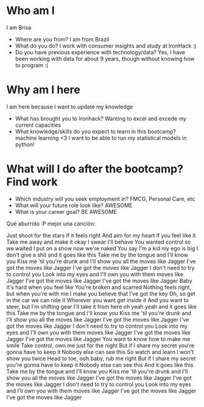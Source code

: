 # Who am I
I am Brisa

* Where are you from? I am from Brazil
* What do you do? I work with consumer insights and study at IronHack :)
* Do you have previous experience with technology/data? Yes, I have been working with data for about 9 years, though without knowing how to program :(

# Why am I here
I am here because I want to update my knowledge

* What has brought you to Ironhack? Wanting to excel and excede my current capacities
* What knowledge/skills do you expect to learn in this bootcamp? machine learning <3 I want to be able to run my statistical models in python!

# What will I do after the bootcamp? Find work 

* Which industry will you seek employment in? FMCG, Personal Care, etc
* What will your future role look like? AWESOME
* What is your career goal? BE AWESOME


Qué aburrido :P mejor una canción:

Just shoot for the stars if it feels right
And aim for my heart if you feel like it
Take me away and make it okay
I swear I'll behave
You wanted control so we waited
I put on a show now we're naked
You say I'm a kid my ego is big
I don't give a shit and it goes like this
Take me by the tongue and I'll know you
Kiss me 'til you're drunk and I'll show you all the moves like Jagger
I've got the moves like Jagger
I've got the moves like Jagger
I don't need to try to control you
Look into my eyes and I'll own you with them moves like Jagger
I've got the moves like Jagger
I've got the moves like Jagger
Baby it's hard when you feel like
You're broken and scarred
Nothing feels right, but when you're with me
I make you believe that I've got the key
Oh, so get in the car we can ride it
Wherever you want get inside it
And you want to steer, but I'm shifting gear
I'll take it from here oh yeah yeah and it goes like this
Take me by the tongue and I'll know you
Kiss me 'til you're drunk and I'll show you all the moves like Jagger
I've got the moves like Jagger
I've got the moves like Jagger
I don't need to try to control you
Look into my eyes and I'll own you with them moves like Jagger
I've got the moves like Jagger
I've got the moves like Jagger
You want to know how to make me smile
Take control, own me just for the night
But if I share my secret you're gonna have to keep it
Nobody else can see this
So watch and learn I won't show you twice
Head to toe, ooh baby, rub me right
But if I share my secret you're gonna have to keep it
Nobody else can see this
And it goes like this
Take me by the tongue and I'll know you
Kiss me 'til you're drunk and I'll show you all the moves like Jagger
I've got the moves like Jagger
I've got the moves like Jagger
I don't need to try to control you
Look into my eyes and I'll own you with them moves like Jagger
I've got the moves like Jagger
I've got the moves like Jagger
